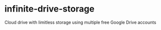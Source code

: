 # infinite-drive-storage
Cloud drive with limitless storage using multiple free Google Drive accounts
